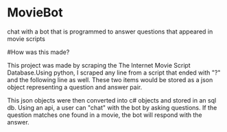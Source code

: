 # MovieBot
chat with a bot that is programmed to answer questions that appeared in movie scripts


#How was this made?

This project was made by scraping the The Internet Movie Script Database.Using python, 
I scraped any line from a script that ended with "?" and the following line as well. These two items would 
be stored as a json object representing a question and answer pair.

This json objects were then converted into c# objects and stored in an sql db. Using an api, 
a user can "chat" with the bot by asking questions. If the question matches one found in a movie,
the bot will respond with the answer.
